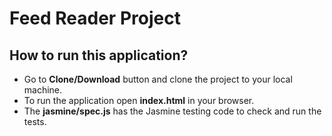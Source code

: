 # **Feed Reader Project**

## How to run this application?

* Go to **Clone/Download** button and clone the project to your local machine.
* To run the application open **index.html** in your browser.
* The **jasmine/spec.js** has the Jasmine testing code to check and run the tests. 
